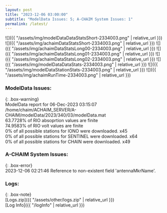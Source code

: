 ```yaml
---
layout: post
title: "2023-12-06 03:00:00"
subtitle: "ModelData Issues: 5; A-CHAIM System Issues: 1"
permalink: /latest/
---
```


![]({{ "/assets/img/modelDataDataStatsShort-2334003.png" | relative_url }})
![]({{ "/assets/img/achaimDataStatsShort-2334003.png" | relative_url }})
![]({{ "/assets/img/achaimDataStatsLong00-2334003.png" | relative_url }})
![]({{ "/assets/img/achaimDataStatsLong01-2334003.png" | relative_url }})
![]({{ "/assets/img/achaimDataStatsLong02-2334003.png" | relative_url }})
![]({{ "/assets/img/modelDataDataStats-2334003.png" | relative_url }})
![]({{ "/assets/img/modelDataStationStats-2334003.png" | relative_url }})
![]({{ "/assets/img/achaimRunTime-2334003.png" | relative_url }})


### ModelData Issues:  
  
{: .box-warning}  
 ModelData report for 06-Dec-2023 03:15:07   
 /home/chaim/ACHAIM_SERVER/A-CHAIM/modelData/2023/340/03/modelData.mat   
 63.7728% of RIO absoprtion values are finite   
 74.9583% of RIO volt values are finite   
 0% of all possible stations for IONO were downloaded. x45   
 0% of all possible stations for SENTINEL were downloaded. x64   
 0% of all possible stations for CHAIN were downloaded. x49   
  
### A-CHAIM System Issues:  
  
{: .box-error}  
2023-12-06 02:21:46 Reference to non-existent field 'antennaMkrName'.  

### Logs:  
  
{: .box-note}  
[Logs.zip]({{ "/assets/other/logs.zip" | relative_url }})  
[Log Info]({{ "/logInfo" | relative_url }})  
